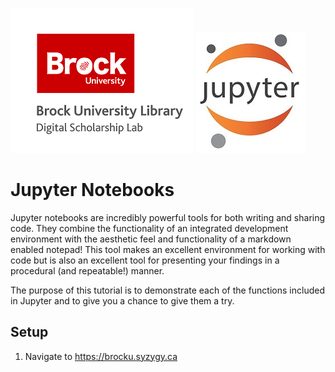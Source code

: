 ![DSL Logo][dsllogo]  ![Jupyter Logo][jupyterlogo]


# Jupyter Notebooks

Jupyter notebooks are incredibly powerful tools for both writing and sharing code.  They combine the functionality of an integrated development environment with the aesthetic feel and functionality of a markdown enabled notepad!  This tool makes an excellent environment for working with code but is also an excellent tool for presenting your findings in a procedural (and repeatable!) manner.

The purpose of this tutorial is to demonstrate each of the functions included in Jupyter and to give you a chance to give them a try.


## Setup 
1. Navigate to https://brocku.syzygy.ca






[dsllogo]: dsl_logo.png
[jupyterlogo]: jupyter_logo.jpg
